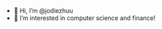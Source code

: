 - 👋 Hi, I’m @jodiezhuu
- 👀 I’m interested in computer science and finance!

<!---
jodiezhuu/jodiezhuu is a ✨ special ✨ repository because its `README.md` (this file) appears on your GitHub profile.
You can click the Preview link to take a look at your changes.
--->
